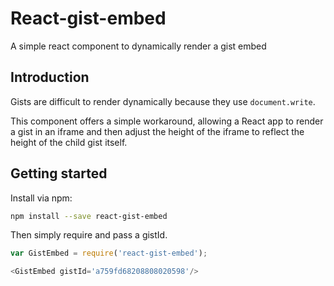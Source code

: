 # React-gist-embed

A simple react component to dynamically render a gist embed

## Introduction

Gists are difficult to render dynamically because they use `document.write`.

This component offers a simple workaround, allowing a React app to render a
gist in an iframe and then adjust the height of the iframe to reflect the height
of the child gist itself.

## Getting started

Install via npm:

```bash
npm install --save react-gist-embed
```

Then simply require and pass a gistId.

```js
var GistEmbed = require('react-gist-embed');

<GistEmbed gistId='a759fd68208808020598'/>
```
